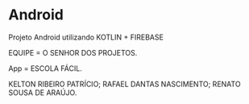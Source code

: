 # Android
Projeto Android utilizando KOTLIN + FIREBASE

EQUIPE = O SENHOR DOS PROJETOS.

   App = ESCOLA FÁCIL.
   
   KELTON RIBEIRO PATRÍCIO;
   RAFAEL DANTAS NASCIMENTO;
   RENATO SOUSA DE ARAÚJO.
